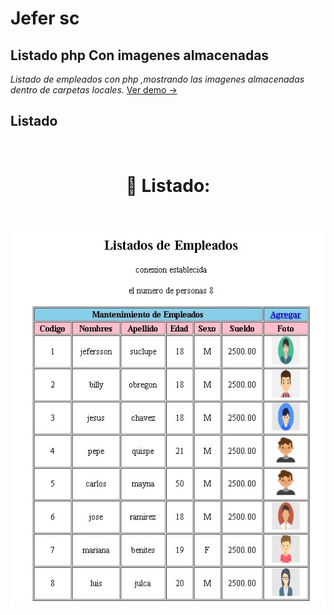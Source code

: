 
# **Jefer sc** 
## **Listado php Con imagenes almacenadas**
*Listado de empleados con php ,mostrando las imagenes almacenadas dentro de carpetas locales.*
[Ver demo ->](https://github.com/jefersc/Listadophp-con-imagenes-almacenadas.git)


## **Listado**

<br>
<h1 align="center"><strong> 📝 Listado:</strong></h1>
<br>

![Primer Diseno](./fotos/captura_1.jpg)

